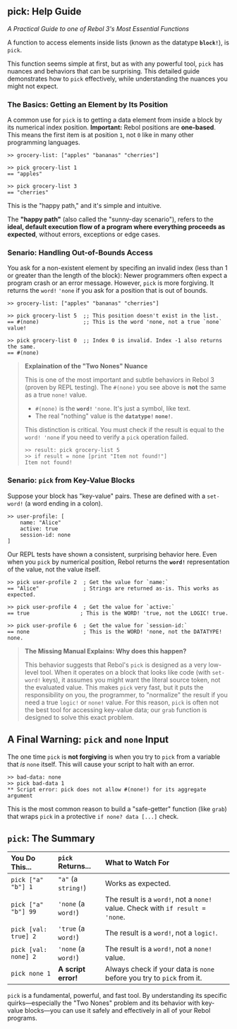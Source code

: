 ## pick: Help Guide
*A Practical Guide to one of Rebol 3's Most Essential Functions*

A function to access elements inside lists (known as the datatype **`block!`**), is `pick`.

This function seems simple at first, but as with any powerful tool, `pick` has nuances and behaviors that can be surprising.
This detailed guide demonstrates how to `pick` effectively, while understanding the nuances you might not expect.

### The Basics: Getting an Element by Its Position

A common use for `pick` is to getting a data element from inside a block by its numerical index position.
**Important:** Rebol positions are **one-based**.  This means the first item is at position `1`, not `0` like in many other programming languages.

```
>> grocery-list: ["apples" "bananas" "cherries"]

>> pick grocery-list 1
== "apples"

>> pick grocery-list 3
== "cherries"
```
This is the "happy path," and it's simple and intuitive.

The **"happy path"** (also called the "sunny-day scenario"), refers to the **ideal, default execution flow of a program where everything proceeds as expected**, without errors, exceptions or edge cases.

### Senario: Handling Out-of-Bounds Access

You ask for a non-existent element by specifing an invalid index (less than 1 or greater than the length of the block):
Newer programmers often expect a program crash or an error message. 
However, `pick` is more forgiving.  It returns the `word!` `'none` if you ask for a position that is out of bounds.

```
>> grocery-list: ["apples" "bananas" "cherries"]

>> pick grocery-list 5  ;; This position doesn't exist in the list.
== #(none)              ;; This is the word 'none, not a true `none` value!

>> pick grocery-list 0  ;; Index 0 is invalid. Index -1 also returns the same.
== #(none)
```

> **Explaination of the "Two Nones" Nuance**
>
> This is one of the most important and subtle behaviors in Rebol 3 (proven by REPL testing).  The `#(none)` you see above is **not** the same as a true `none!` value.
>
> *   `#(none)` is the **`word!`** `'none`.  It's just a symbol, like text.
> *   The real "nothing" value is the **`datatype!` `none!`**.
>
> This distinction is critical.  You must check if the result is equal to the `word! 'none` if you need to verify a `pick` operation failed.
> ```
> >> result: pick grocery-list 5
> >> if result = none [print "Item not found!"]
> Item not found!
> ```

### Senario: `pick` from Key-Value Blocks

Suppose your block has "key-value" pairs. These are defined with a `set-word!` (a word ending in a colon).

```rebol
>> user-profile: [
    name: "Alice"
    active: true
    session-id: none
]
```
Our REPL tests have shown a consistent, surprising behavior here. Even when you `pick` by numerical position, Rebol returns the **`word!`** representation of the value, not the value itself.

```rebol
>> pick user-profile 2  ; Get the value for `name:`
== "Alice"              ; Strings are returned as-is. This works as expected.

>> pick user-profile 4  ; Get the value for `active:`
== true                ; This is the WORD! 'true, not the LOGIC! true.

>> pick user-profile 6  ; Get the value for `session-id:`
== none                 ; This is the WORD! 'none, not the DATATYPE! none.
```
> **The Missing Manual Explains: Why does this happen?**
>
> This behavior suggests that Rebol's `pick` is designed as a very low-level tool. When it operates on a block that looks like code (with `set-word!` keys), it assumes you might want the literal source token, not the evaluated value. This makes `pick` very fast, but it puts the responsibility on you, the programmer, to "normalize" the result if you need a true `logic!` or `none!` value. For this reason, `pick` is often not the best tool for accessing key-value data; our `grab` function is designed to solve this exact problem.

## A Final Warning: `pick` and `none` Input

The one time `pick` is **not forgiving** is when you try to `pick` from a variable that *is* `none` itself. This will cause your script to halt with an error.

```rebol
>> bad-data: none
>> pick bad-data 1
** Script error: pick does not allow #(none!) for its aggregate argument
```
This is the most common reason to build a "safe-getter" function (like `grab`) that wraps `pick` in a protective `if none? data [...]` check.

## `pick`: The Summary

| You Do This... | `pick` Returns... | What to Watch For |
| :--- | :--- | :--- |
| `pick ["a" "b"] 1` | `"a"` (a `string!`) | Works as expected. |
| `pick ["a" "b"] 99` | `'none` (a `word!`) | The result is a `word!`, not a `none!` value. Check with `if result = 'none`. |
| `pick [val: true] 2` | `'true` (a `word!`) | The result is a `word!`, not a `logic!`. |
| `pick [val: none] 2` | `'none` (a `word!`) | The result is a `word!`, not a `none!` value. |
| `pick none 1` | **A script error!** | Always check if your data is `none` before you try to `pick` from it. |

`pick` is a fundamental, powerful, and fast tool. By understanding its specific quirks—especially the "Two Nones" problem and its behavior with key-value blocks—you can use it safely and effectively in all of your Rebol programs.
